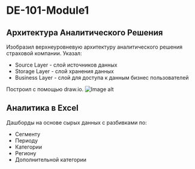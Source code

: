 # DE-101-Module1

## Архитектура Аналитического Решения
Изобразил верхнеуровневую архитектуру аналитического решения страховой компании.
Указал:
- Source Layer - слой источников данных
- Storage Layer - слой хранения данных
- Business Layer - слой для доступа к данным бизнес пользователей

Построил с помощью draw.io.
![Image alt](https://github.com/wassupqw/Data-Learn/raw/main/Data-Learn/DE-101/Module1/Homework_Архитектура_Аналитического_Решения.png)
## Аналитика в Excel

Дашборды на основе сырых данных с разбивками по:

- Сегменту
- Периоду
- Категории
- Региону
- Дополнительной категории
